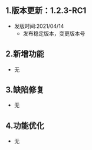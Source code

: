 ## 1.版本更新：1.2.3-RC1
- 发版时间:2021/04/14
  - 发布稳定版本，变更版本号

## 2.新增功能
- 无

## 3.缺陷修复
- 无

## 4.功能优化
- 无

